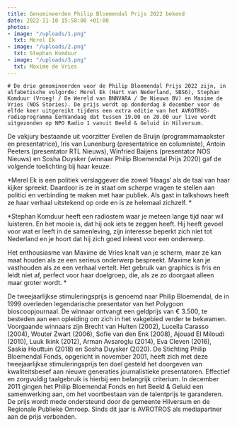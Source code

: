 ```yaml
---
title: Genomineerden Philip Bloemendal Prijs 2022 bekend
date: 2022-11-10 15:58:00 +01:00
photos:
- image: "/uploads/1.png"
  txt: Merel Ek
- image: "/uploads/2.png"
  txt: Stephan Komduur
- image: "/uploads/3.png"
  txt: Maxime de Vries
---
```


`# De drie genomineerden voor de Philip Bloemendal Prijs 2022 zijn, in alfabetische volgorde: Merel Ek (Hart van Nederland, SBS6), Stephan Komduur (Vroeg! / De Wereld van BNNVARA / De Nieuws BV) en Maxime de Vries (NOS Stories). De prijs wordt op donderdag 8 december voor de elfde keer uitgereikt tijdens een extra editie van het AVROTROS-radioprogramma EenVandaag dat tussen 19.00 en 20.00 uur live wordt uitgezonden op NPO Radio 1 vanuit Beeld & Geluid in Hilversum.`
 
De vakjury bestaande uit voorzitter Evelien de Bruijn (programmamaakster en presentatrice), Iris van Lunenburg (presentatrice en columniste),  Antoin Peeters (presentator RTL Nieuws), Winfried Baijens (presentator NOS Nieuws) en Sosha Duysker (winnaar Philip Bloemendal Prijs 2020) gaf de volgende toelichting bij haar keuze:

*Merel Ek is een politiek verslaggever die zowel ‘Haags’ als de taal van haar kijker spreekt. Daardoor is ze in staat om scherpe vragen te stellen aan politici en verbinding te maken met haar publiek. Als gast in talkshows heeft ze haar verhaal uitstekend op orde en is ze helemaal zichzelf. *
 
*Stephan Komduur heeft een radiostem waar je meteen lange tijd naar wil luisteren. En het mooie is, dat hij ook iets te zeggen heeft. Hij heeft gevoel voor wat er leeft in de samenleving, zijn interesse beperkt zich niet tot Nederland en je hoort dat hij zich goed inleest voor een onderwerp. 
 
Het enthousiasme van Maxime de Vries knalt van je scherm, maar ze kan maat houden als ze een serieus onderwerp bespreekt. Maxime kan je vasthouden als ze een verhaal vertelt. Het gebruik van graphics is fris en leidt niet af, perfect voor haar doelgroep, die, als ze zo doorgaat alleen maar groter wordt. *

De tweejaarlijkse stimuleringsprijs is genoemd naar Philip Bloemendal, de in 1999 overleden legendarische presentator van het Polygoon bioscoopjournaal. De winnaar ontvangt een geldprijs van € 3.500, te besteden aan een opleiding om zich in het vakgebied verder te bekwamen. Voorgaande winnaars zijn Brecht van Hulten (2002), Lucella Carasso (2004), Wouter Zwart (2006), Sofie van den Enk (2008), Ajouad El Miloudi (2010), Luuk Ikink (2012), Arman Avsaroglu (2014), Eva Cleven (2016), Saskia Houttuin (2018) en Sosha Duysker (2020).
De Stichting Philip Bloemendal Fonds, opgericht in november 2001, heeft zich met deze tweejaarlijkse stimuleringsprijs ten doel gesteld het doorgeven van kwaliteitsbesef aan nieuwe generaties journalistieke presentatoren. Effectief en zorgvuldig taalgebruik is hierbij een belangrijk criterium. In december 2011 gingen het Philip Bloemendal Fonds en het Beeld & Geluid een samenwerking aan, om het voortbestaan van de talentprijs te garanderen. De prijs wordt mede ondersteund door de gemeente Hilversum en de Regionale Publieke Omroep. Sinds dit jaar is AVROTROS als mediapartner aan de prijs verbonden.
